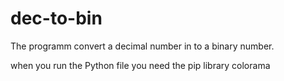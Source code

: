 # dec-to-bin
The programm convert a decimal number in to a binary number.

when you run the Python file you need the pip library colorama
